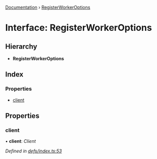 [Documentation](../README.md) › [RegisterWorkerOptions](registerworkeroptions.md)

# Interface: RegisterWorkerOptions

## Hierarchy

* **RegisterWorkerOptions**

## Index

### Properties

* [client](registerworkeroptions.md#client)

## Properties

###  client

• **client**: *Client*

*Defined in [defs/index.ts:53](https://github.com/badbatch/graphql-box/blob/d5028cd3/packages/worker-client/src/defs/index.ts#L53)*
